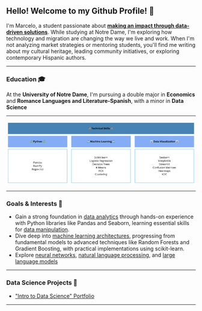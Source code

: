 ## Hello! Welcome to my Github Profile! 👋
I'm Marcelo, a student passionate about <ins>**making an impact through data-driven solutions**</ins>. While studying at Notre Dame, I'm exploring how technology and migration are changing the way we live and work. When I'm not analyzing market strategies or mentoring students, you'll find me writing about my cultural heritage, leading community initiatives, or exploring contemporary Hispanic authors.
___
### Education 🎓
At the **University of Notre Dame**, I'm pursuing a double major in **Economics** and **Romance Languages and Literature-Spanish**, with a minor in **Data Science**
___
<img src="https://github.com/marceloguzmanaguirre/marceloguzmanaguirre/blob/5925f8986cd9f2d33b36a952ec1e6ad6f5d0daf0/ProfileTechnicalSkills.png">

___
### Goals & Interests 🧠
- Gain a strong foundation in <ins>data analytics</ins> through hands-on experience with Python libraries like Pandas and Seaborn, learning essential skills for <ins>data manipulation</ins>.
- Dive deep into <ins>machine learning architectures</ins>, progressing from fundamental models to advanced techniques like Random Forests and Gradient Boosting, with practical implementations using scikit-learn.
- Explore <ins>neural networks</ins>, <ins>natural language processing</ins>, and <ins>large language models</ins>
___
###  Data Science Projects 🚀
- <a href='https://github.com/marceloguzmanaguirre/GUZMANAGUIRRE-Data-Science-Portfolio'>"Intro to Data Science" Portfolio</a>
___
